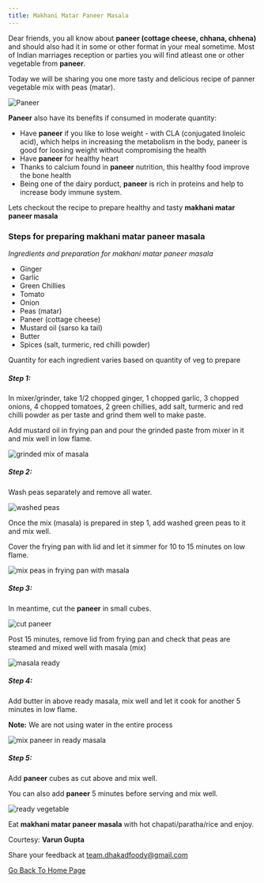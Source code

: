 ```yaml
---
title: Makhani Matar Paneer Masala
---
```


Dear friends, you all know about **paneer (cottage cheese, chhana, chhena)** and should also had it in some or other format in your meal sometime. Most of Indian marriages reception or parties you will find atleast one or other vegetable from **paneer**.

Today we will be sharing you one more tasty and delicious recipe of panner vegetable mix with peas (matar).

![Paneer](/img/matarmakhani4.png "matar makhani")

**Paneer** also have its benefits if consumed in moderate quantity:

- Have **paneer** if you like to lose weight - with CLA (conjugated linoleic acid), which helps in increasing the metabolism in the body,  paneer is good for loosing weight without compromising the health
- Have **paneer** for healthy heart
- Thanks to calcium found in **paneer** nutrition, this healthy food improve the bone health
- Being one of the dairy porduct, **paneer** is rich in proteins and help to increase body immune system.
 
Lets checkout the recipe to prepare healthy  and tasty **makhani matar paneer masala**

### Steps for preparing makhani matar paneer masala

*Ingredients and preparation for makhani matar paneer masala*

- Ginger
- Garlic
- Green Chillies
- Tomato
- Onion
- Peas (matar)
- Paneer (cottage cheese)
- Mustard oil (sarso ka tail)
- Butter
- Spices (salt, turmeric, red chilli powder)

Quantity for each ingredient varies based on quantity of veg to prepare

##### Step 1:

In mixer/grinder, take 1/2 chopped ginger, 1 chopped garlic, 3 chopped onions, 4 chopped tomatoes, 2 green chillies, add salt, turmeric and red chilli powder as per taste and grind them well to make paste.

Add mustard oil in frying pan and pour the grinded paste from mixer in it and mix well in low flame.

![grinded mix of masala](/img/matarmakhani1.png "fried grinded mix")

##### Step 2:

Wash peas separately and remove all water.

![washed peas](/img/matarmakhani2.png "washed peas")

Once the mix (masala) is prepared in step 1, add washed green peas to it and mix well.

Cover the frying pan with lid and let it simmer for 10 to 15 minutes on low flame.

![mix peas in frying pan with masala](/img/matarmakhani3.png "mix peas with masala in frying pan")


##### Step 3:

In meantime, cut the **paneer** in small cubes.

![cut paneer](/img/matarmakhani4.png "cut paneer")

Post 15 minutes, remove lid from frying pan and check that peas are steamed and mixed well with masala (mix)

![masala ready](/img/matarmakhani5.png "masala ready")

##### Step 4:

Add butter in above ready masala, mix well and let it cook for another 5 minutes in low flame.

**Note:** We are not using water in the entire process

![mix paneer in ready masala](/img/matarmakhani6.png "mix paneer with ready masala")

##### Step 5:

Add **paneer** cubes as cut above and mix well.

You can also add **paneer** 5 minutes before serving and mix well.

![ready vegetable](/img/matarmakhani7.png "ready vegetable")

Eat **makhani matar paneer masala** with hot chapati/paratha/rice and enjoy.


Courtesy: **Varun Gupta**


Share your feedback at [team.dhakadfoody@gmail.com](mailto:team.dhakadfoody@gmail.com)

<a href ="/{{ site.baseurl }}" >Go Back To Home Page</a>
